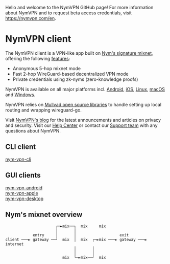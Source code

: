 Hello and welcome to the NymVPN GitHub page! For more information about NymVPN and to request beta access credentials, visit https://nymvpn.com/en.

# NymVPN client

The NymVPN client is a VPN-like app built on [Nym's signature mixnet](https://nymtech.net), offering the following [features](https://nymvpn.com/en/features):
- Anonymous 5-hop mixnet mode
- Fast 2-hop WireGuard-based decentralized VPN mode
- Private credentials using zk-nyms (zero-knowledge proofs)

NymVPN is available on all major platforms incl. [Android](https://nymvpn.com/en/download/android), [iOS](https://nymvpn.com/en/download/ios), [Linux](https://nymvpn.com/en/download/linux), [macOS](https://nymvpn.com/en/download/macos) and [Windows](https://nymvpn.com/en/download/windows).

NymVPN relies on [Mullvad open source libraries](https://github.com/mullvad/mullvadvpn-app/) to handle setting up local routing and wrapping wireguard-go.

Visit [NymVPN's blog](https://nymvpn.com/en/blog) for the latest announcements and articles on privacy and security. Visit our [Help Center](https://support.nymvpn.com/hc/en-us) or contact our [Support team](https://support.nymvpn.com/hc/en-us/requests/new) with any questions about NymVPN.



## CLI client

[nym-vpn-cli](nym-vpn-cli/README.md)

## GUI clients

[nym-vpn-android](nym-vpn-android/README.md)\
[nym-vpn-apple](nym-vpn-apple/README.md)\
[nym-vpn-desktop](nym-vpn-x/README.md)



## Nym's mixnet overview


```
                      ┌─►mix──┐  mix     mix
                      │       │
            entry     │       │                   exit
client ───► gateway ──┘  mix  │  mix  ┌─►mix ───► gateway ───► internet
                              │       │
                              │       │
                         mix  └─►mix──┘  mix
```


